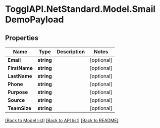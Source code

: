 # TogglAPI.NetStandard.Model.SmailDemoPayload
## Properties

Name | Type | Description | Notes
------------ | ------------- | ------------- | -------------
**Email** | **string** |  | [optional] 
**FirstName** | **string** |  | [optional] 
**LastName** | **string** |  | [optional] 
**Phone** | **string** |  | [optional] 
**Purpose** | **string** |  | [optional] 
**Source** | **string** |  | [optional] 
**TeamSize** | **string** |  | [optional] 

[[Back to Model list]](../README.md#documentation-for-models) [[Back to API list]](../README.md#documentation-for-api-endpoints) [[Back to README]](../README.md)


